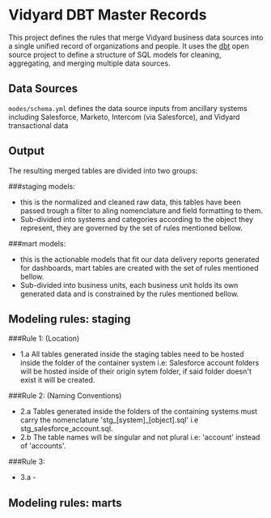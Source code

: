 # Vidyard DBT Master Records

This project defines the rules that merge Vidyard business data sources into a single unified record of organizations and people. It uses the [dbt](https://github.com/fishtown-analytics/dbt) open source project to define a structure of SQL models for cleaning, aggregating, and merging multiple data sources.

## Data Sources

`modes/schema.yml` defines the data source inputs from ancillary systems including Salesforce, Marketo, Intercom (via Salesforce), and Vidyard transactional data

## Output

The resulting merged tables are divided into two groups:

###staging models:
- this is the normalized and cleaned raw data, this tables have been passed trough a filter to aling nomenclature and field formatting to them.
- Sub-divided into systems and categories according to the object they represent, they are governed by the set of rules mentioned bellow.

###mart models:
- this is the actionable models that fit our data delivery reports generated for dashboards, mart tables are created with the set of rules mentioned bellow.
- Sub-divided into business units, each business unit holds its own generated data and is constrained by the rules mentioned bellow.

## Modeling rules: staging

###Rule 1: (Location) 
- 1.a All tables generated inside the staging tables need to be hosted inside the folder of the container system i.e: Salesforce account folders will be hosted inside of their origin sytem folder, if said folder doesn't exist it will be created.

###Rule 2: (Naming Conventions)
- 2.a Tables generated inside the folders of the containing systems must carry the nomenclature 'stg_[system]_[object].sql' i.e stg_salesforce_account.sql.
- 2.b The table names will be singular and not plural i.e: 'account' instead of 'accounts'.

###Rule 3:
- 3.a - 

## Modeling rules: marts
